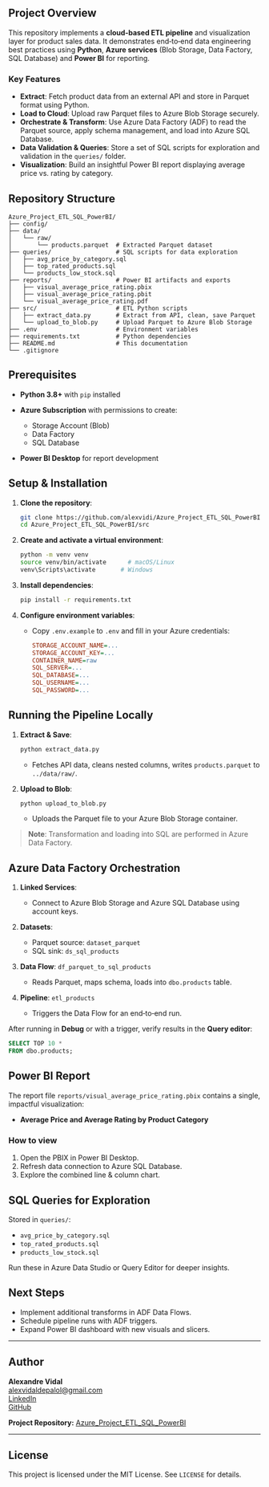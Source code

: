 ##  Project Overview

This repository implements a **cloud‑based ETL pipeline** and visualization layer for product sales data. It demonstrates end‑to‑end data engineering best practices using **Python**, **Azure services** (Blob Storage, Data Factory, SQL Database) and **Power BI** for reporting.

### Key Features

* **Extract**: Fetch product data from an external API and store in Parquet format using Python.
* **Load to Cloud**: Upload raw Parquet files to Azure Blob Storage securely.
* **Orchestrate & Transform**: Use Azure Data Factory (ADF) to read the Parquet source, apply schema management, and load into Azure SQL Database.
* **Data Validation & Queries**: Store a set of SQL scripts for exploration and validation in the `queries/` folder.
* **Visualization**: Build an insightful Power BI report displaying average price vs. rating by category.

##  Repository Structure

```
Azure_Project_ETL_SQL_PowerBI/
├── config/                  
├── data/
│   └── raw/
│       └── products.parquet  # Extracted Parquet dataset
├── queries/                  # SQL scripts for data exploration
│   ├── avg_price_by_category.sql
│   ├── top_rated_products.sql
│   └── products_low_stock.sql
├── reports/                  # Power BI artifacts and exports
│   ├── visual_average_price_rating.pbix
│   ├── visual_average_price_rating.pbit
│   └── visual_average_price_rating.pdf
├── src/                      # ETL Python scripts
│   ├── extract_data.py       # Extract from API, clean, save Parquet
│   └── upload_to_blob.py     # Upload Parquet to Azure Blob Storage
├── .env                      # Environment variables 
├── requirements.txt          # Python dependencies
├── README.md                 # This documentation
└── .gitignore
```

## Prerequisites

* **Python 3.8+** with `pip` installed
* **Azure Subscription** with permissions to create:

  * Storage Account (Blob)
  * Data Factory
  * SQL Database
* **Power BI Desktop** for report development

## Setup & Installation

1. **Clone the repository**:

   ```bash
   git clone https://github.com/alexvidi/Azure_Project_ETL_SQL_PowerBI.git
   cd Azure_Project_ETL_SQL_PowerBI/src
   ```
2. **Create and activate a virtual environment**:

   ```bash
   python -m venv venv
   source venv/bin/activate      # macOS/Linux
   venv\Scripts\activate       # Windows
   ```
3. **Install dependencies**:

   ```bash
   pip install -r requirements.txt
   ```
4. **Configure environment variables**:

   * Copy `.env.example` to `.env` and fill in your Azure credentials:

     ```ini
     STORAGE_ACCOUNT_NAME=...
     STORAGE_ACCOUNT_KEY=...
     CONTAINER_NAME=raw
     SQL_SERVER=...
     SQL_DATABASE=...
     SQL_USERNAME=...
     SQL_PASSWORD=...
     ```

## Running the Pipeline Locally

1. **Extract & Save**:

   ```bash
   python extract_data.py
   ```

   * Fetches API data, cleans nested columns, writes `products.parquet` to `../data/raw/`.
2. **Upload to Blob**:

   ```bash
   python upload_to_blob.py
   ```

   * Uploads the Parquet file to your Azure Blob Storage container.

> **Note**: Transformation and loading into SQL are performed in Azure Data Factory.

## Azure Data Factory Orchestration

1. **Linked Services**:

   * Connect to Azure Blob Storage and Azure SQL Database using account keys.
2. **Datasets**:

   * Parquet source: `dataset_parquet`
   * SQL sink: `ds_sql_products`
3. **Data Flow**: `df_parquet_to_sql_products`

   * Reads Parquet, maps schema, loads into `dbo.products` table.
4. **Pipeline**: `etl_products`

   * Triggers the Data Flow for an end‑to‑end run.

After running in **Debug** or with a trigger, verify results in the **Query editor**:

```sql
SELECT TOP 10 *
FROM dbo.products;
```

## Power BI Report

The report file `reports/visual_average_price_rating.pbix` contains a single, impactful visualization:

* **Average Price and Average Rating by Product Category**

### How to view

1. Open the PBIX in Power BI Desktop.
2. Refresh data connection to Azure SQL Database.
3. Explore the combined line & column chart.

## SQL Queries for Exploration

Stored in `queries/`:

* `avg_price_by_category.sql`
* `top_rated_products.sql`
* `products_low_stock.sql`

Run these in Azure Data Studio or Query Editor for deeper insights.

## Next Steps

* Implement additional transforms in ADF Data Flows.
* Schedule pipeline runs with ADF triggers.
* Expand Power BI dashboard with new visuals and slicers.

---


## Author

**Alexandre Vidal**  
[alexvidaldepalol@gmail.com](mailto:alexvidaldepalol@gmail.com)  
[LinkedIn](https://www.linkedin.com/in/alex-vidal-de-palol-a18538155/)  
[GitHub](https://github.com/alexvidi)

**Project Repository:** [Azure_Project_ETL_SQL_PowerBI](https://github.com/alexvidi/Azure_Project_ETL_SQL_PowerBI)

---

## License

This project is licensed under the MIT License. See `LICENSE` for details.






